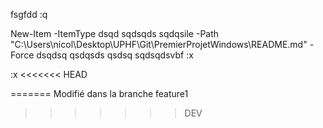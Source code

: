 fsgfdd
:q

New-Item -ItemType dsqd
sqdsqds
sqdqsile -Path "C:\Users\nicol\Desktop\UPHF\Git\PremierProjetWindows\README.md" -Force
dsqdsq
qsdqsds
qsdsq
sqdsqdsvbf
:x












:x
<<<<<<< HEAD



=======
Modifié dans la branche feature1
>>>>>>> DEV

